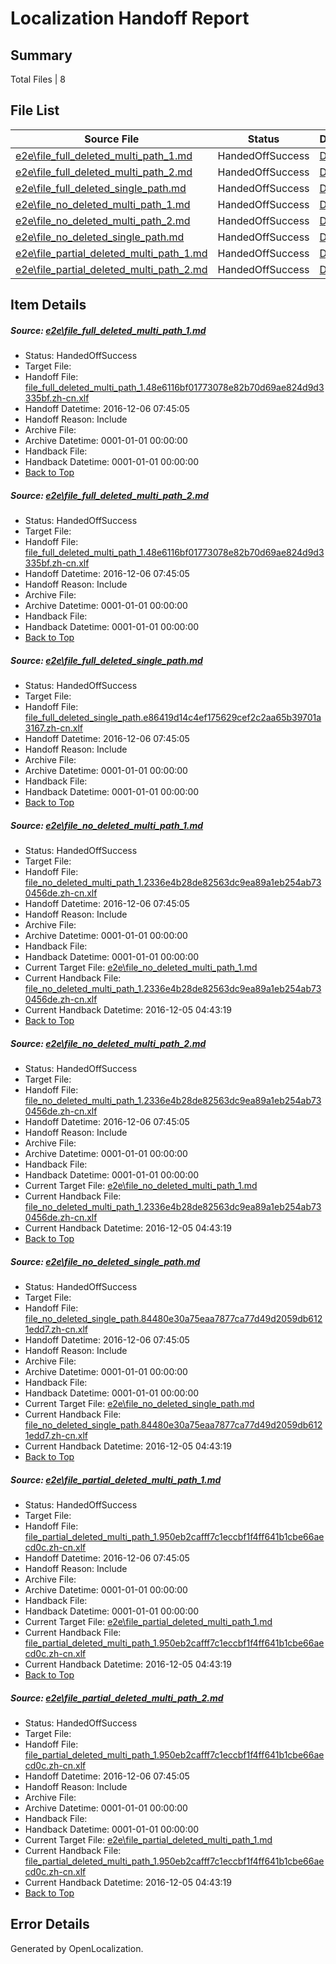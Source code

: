 # <a name='report-top'></a> Localization Handoff Report

## Summary
 Total Files | 8

## File List
 Source File | Status | Details 
 ----------- | ------ | ------- 
 [e2e\file_full_deleted_multi_path_1.md](https://github.com/OpenLocalizationTestOrg/ol-test0/blob/50fecec0d37fbe44cbbbd72c1d36a33158ac198c/e2e/file_full_deleted_multi_path_1.md) | HandedOffSuccess | [Details](#e96debfdb4f4d938e0b1a38d54bf3c546d3addf11)
 [e2e\file_full_deleted_multi_path_2.md](https://github.com/OpenLocalizationTestOrg/ol-test0/blob/50fecec0d37fbe44cbbbd72c1d36a33158ac198c/e2e/file_full_deleted_multi_path_2.md) | HandedOffSuccess | [Details](#e96debfdb4f4d938e0b1a38d54bf3c546d3addf12)
 [e2e\file_full_deleted_single_path.md](https://github.com/OpenLocalizationTestOrg/ol-test0/blob/50fecec0d37fbe44cbbbd72c1d36a33158ac198c/e2e/file_full_deleted_single_path.md) | HandedOffSuccess | [Details](#e73855b8b5e625f43b24ac8c4a64c884fbe045203)
 [e2e\file_no_deleted_multi_path_1.md](https://github.com/OpenLocalizationTestOrg/ol-test0/blob/50fecec0d37fbe44cbbbd72c1d36a33158ac198c/e2e/file_no_deleted_multi_path_1.md) | HandedOffSuccess | [Details](#1046039b2f26e03c0401f6017c0446364b8923d94)
 [e2e\file_no_deleted_multi_path_2.md](https://github.com/OpenLocalizationTestOrg/ol-test0/blob/50fecec0d37fbe44cbbbd72c1d36a33158ac198c/e2e/file_no_deleted_multi_path_2.md) | HandedOffSuccess | [Details](#1046039b2f26e03c0401f6017c0446364b8923d95)
 [e2e\file_no_deleted_single_path.md](https://github.com/OpenLocalizationTestOrg/ol-test0/blob/50fecec0d37fbe44cbbbd72c1d36a33158ac198c/e2e/file_no_deleted_single_path.md) | HandedOffSuccess | [Details](#e7c0ec74a68e2a479fbbda944f0a335ba57e05976)
 [e2e\file_partial_deleted_multi_path_1.md](https://github.com/OpenLocalizationTestOrg/ol-test0/blob/50fecec0d37fbe44cbbbd72c1d36a33158ac198c/e2e/file_partial_deleted_multi_path_1.md) | HandedOffSuccess | [Details](#78fcb07ebece8e94b8e5d9f09ffa693c416f3d927)
 [e2e\file_partial_deleted_multi_path_2.md](https://github.com/OpenLocalizationTestOrg/ol-test0/blob/50fecec0d37fbe44cbbbd72c1d36a33158ac198c/e2e/file_partial_deleted_multi_path_2.md) | HandedOffSuccess | [Details](#78fcb07ebece8e94b8e5d9f09ffa693c416f3d928)

## Item Details
##### <a name='e96debfdb4f4d938e0b1a38d54bf3c546d3addf11'></a> Source: [e2e\file_full_deleted_multi_path_1.md](https://github.com/OpenLocalizationTestOrg/ol-test0/blob/50fecec0d37fbe44cbbbd72c1d36a33158ac198c/e2e/file_full_deleted_multi_path_1.md)
* Status: HandedOffSuccess
* Target File: 
* Handoff File: [file_full_deleted_multi_path_1.48e6116bf01773078e82b70d69ae824d9d3335bf.zh-cn.xlf](https://github.com/OpenLocalizationTestOrg/ol-test0-handoff/blob/71eab6f18e717eaa08f43621621f86be9363a4fd/ol-handoff/OpenLocalizationTestOrg/ol-test0-zhcn/shujia/mt/file_full_deleted_multi_path_1.48e6116bf01773078e82b70d69ae824d9d3335bf.zh-cn.xlf)
* Handoff Datetime: 2016-12-06 07:45:05
* Handoff Reason: Include
* Archive File: 
* Archive Datetime: 0001-01-01 00:00:00
* Handback File: 
* Handback Datetime: 0001-01-01 00:00:00
* [Back to Top](#report-top)

##### <a name='e96debfdb4f4d938e0b1a38d54bf3c546d3addf12'></a> Source: [e2e\file_full_deleted_multi_path_2.md](https://github.com/OpenLocalizationTestOrg/ol-test0/blob/50fecec0d37fbe44cbbbd72c1d36a33158ac198c/e2e/file_full_deleted_multi_path_2.md)
* Status: HandedOffSuccess
* Target File: 
* Handoff File: [file_full_deleted_multi_path_1.48e6116bf01773078e82b70d69ae824d9d3335bf.zh-cn.xlf](https://github.com/OpenLocalizationTestOrg/ol-test0-handoff/blob/71eab6f18e717eaa08f43621621f86be9363a4fd/ol-handoff/OpenLocalizationTestOrg/ol-test0-zhcn/shujia/mt/file_full_deleted_multi_path_1.48e6116bf01773078e82b70d69ae824d9d3335bf.zh-cn.xlf)
* Handoff Datetime: 2016-12-06 07:45:05
* Handoff Reason: Include
* Archive File: 
* Archive Datetime: 0001-01-01 00:00:00
* Handback File: 
* Handback Datetime: 0001-01-01 00:00:00
* [Back to Top](#report-top)

##### <a name='e73855b8b5e625f43b24ac8c4a64c884fbe045203'></a> Source: [e2e\file_full_deleted_single_path.md](https://github.com/OpenLocalizationTestOrg/ol-test0/blob/50fecec0d37fbe44cbbbd72c1d36a33158ac198c/e2e/file_full_deleted_single_path.md)
* Status: HandedOffSuccess
* Target File: 
* Handoff File: [file_full_deleted_single_path.e86419d14c4ef175629cef2c2aa65b39701a3167.zh-cn.xlf](https://github.com/OpenLocalizationTestOrg/ol-test0-handoff/blob/71eab6f18e717eaa08f43621621f86be9363a4fd/ol-handoff/OpenLocalizationTestOrg/ol-test0-zhcn/shujia/mt/file_full_deleted_single_path.e86419d14c4ef175629cef2c2aa65b39701a3167.zh-cn.xlf)
* Handoff Datetime: 2016-12-06 07:45:05
* Handoff Reason: Include
* Archive File: 
* Archive Datetime: 0001-01-01 00:00:00
* Handback File: 
* Handback Datetime: 0001-01-01 00:00:00
* [Back to Top](#report-top)

##### <a name='1046039b2f26e03c0401f6017c0446364b8923d94'></a> Source: [e2e\file_no_deleted_multi_path_1.md](https://github.com/OpenLocalizationTestOrg/ol-test0/blob/50fecec0d37fbe44cbbbd72c1d36a33158ac198c/e2e/file_no_deleted_multi_path_1.md)
* Status: HandedOffSuccess
* Target File: 
* Handoff File: [file_no_deleted_multi_path_1.2336e4b28de82563dc9ea89a1eb254ab730456de.zh-cn.xlf](https://github.com/OpenLocalizationTestOrg/ol-test0-handoff/blob/71eab6f18e717eaa08f43621621f86be9363a4fd/ol-handoff/OpenLocalizationTestOrg/ol-test0-zhcn/shujia/mt/file_no_deleted_multi_path_1.2336e4b28de82563dc9ea89a1eb254ab730456de.zh-cn.xlf)
* Handoff Datetime: 2016-12-06 07:45:05
* Handoff Reason: Include
* Archive File: 
* Archive Datetime: 0001-01-01 00:00:00
* Handback File: 
* Handback Datetime: 0001-01-01 00:00:00
* Current Target File: [e2e\file_no_deleted_multi_path_1.md](https://github.com/OpenLocalizationTestOrg/ol-test0-zhcn/blob/21f66d302651b8006c27ea445db6790df65dba63/e2e/file_no_deleted_multi_path_1.md)
* Current Handback File: [file_no_deleted_multi_path_1.2336e4b28de82563dc9ea89a1eb254ab730456de.zh-cn.xlf](https://github.com/OpenLocalizationTestOrg/ol-test0-handback/blob/2b517d59259c67d5196a247f736424e9a705e036/ol-handback/OpenLocalizationTestOrg/ol-test0-zhcn/shujia/mt/file_no_deleted_multi_path_1.2336e4b28de82563dc9ea89a1eb254ab730456de.zh-cn.xlf)
* Current Handback Datetime: 2016-12-05 04:43:19
* [Back to Top](#report-top)

##### <a name='1046039b2f26e03c0401f6017c0446364b8923d95'></a> Source: [e2e\file_no_deleted_multi_path_2.md](https://github.com/OpenLocalizationTestOrg/ol-test0/blob/50fecec0d37fbe44cbbbd72c1d36a33158ac198c/e2e/file_no_deleted_multi_path_2.md)
* Status: HandedOffSuccess
* Target File: 
* Handoff File: [file_no_deleted_multi_path_1.2336e4b28de82563dc9ea89a1eb254ab730456de.zh-cn.xlf](https://github.com/OpenLocalizationTestOrg/ol-test0-handoff/blob/71eab6f18e717eaa08f43621621f86be9363a4fd/ol-handoff/OpenLocalizationTestOrg/ol-test0-zhcn/shujia/mt/file_no_deleted_multi_path_1.2336e4b28de82563dc9ea89a1eb254ab730456de.zh-cn.xlf)
* Handoff Datetime: 2016-12-06 07:45:05
* Handoff Reason: Include
* Archive File: 
* Archive Datetime: 0001-01-01 00:00:00
* Handback File: 
* Handback Datetime: 0001-01-01 00:00:00
* Current Target File: [e2e\file_no_deleted_multi_path_1.md](https://github.com/OpenLocalizationTestOrg/ol-test0-zhcn/blob/21f66d302651b8006c27ea445db6790df65dba63/e2e/file_no_deleted_multi_path_1.md)
* Current Handback File: [file_no_deleted_multi_path_1.2336e4b28de82563dc9ea89a1eb254ab730456de.zh-cn.xlf](https://github.com/OpenLocalizationTestOrg/ol-test0-handback/blob/2b517d59259c67d5196a247f736424e9a705e036/ol-handback/OpenLocalizationTestOrg/ol-test0-zhcn/shujia/mt/file_no_deleted_multi_path_1.2336e4b28de82563dc9ea89a1eb254ab730456de.zh-cn.xlf)
* Current Handback Datetime: 2016-12-05 04:43:19
* [Back to Top](#report-top)

##### <a name='e7c0ec74a68e2a479fbbda944f0a335ba57e05976'></a> Source: [e2e\file_no_deleted_single_path.md](https://github.com/OpenLocalizationTestOrg/ol-test0/blob/50fecec0d37fbe44cbbbd72c1d36a33158ac198c/e2e/file_no_deleted_single_path.md)
* Status: HandedOffSuccess
* Target File: 
* Handoff File: [file_no_deleted_single_path.84480e30a75eaa7877ca77d49d2059db6121edd7.zh-cn.xlf](https://github.com/OpenLocalizationTestOrg/ol-test0-handoff/blob/71eab6f18e717eaa08f43621621f86be9363a4fd/ol-handoff/OpenLocalizationTestOrg/ol-test0-zhcn/shujia/mt/file_no_deleted_single_path.84480e30a75eaa7877ca77d49d2059db6121edd7.zh-cn.xlf)
* Handoff Datetime: 2016-12-06 07:45:05
* Handoff Reason: Include
* Archive File: 
* Archive Datetime: 0001-01-01 00:00:00
* Handback File: 
* Handback Datetime: 0001-01-01 00:00:00
* Current Target File: [e2e\file_no_deleted_single_path.md](https://github.com/OpenLocalizationTestOrg/ol-test0-zhcn/blob/21f66d302651b8006c27ea445db6790df65dba63/e2e/file_no_deleted_single_path.md)
* Current Handback File: [file_no_deleted_single_path.84480e30a75eaa7877ca77d49d2059db6121edd7.zh-cn.xlf](https://github.com/OpenLocalizationTestOrg/ol-test0-handback/blob/2b517d59259c67d5196a247f736424e9a705e036/ol-handback/OpenLocalizationTestOrg/ol-test0-zhcn/shujia/mt/file_no_deleted_single_path.84480e30a75eaa7877ca77d49d2059db6121edd7.zh-cn.xlf)
* Current Handback Datetime: 2016-12-05 04:43:19
* [Back to Top](#report-top)

##### <a name='78fcb07ebece8e94b8e5d9f09ffa693c416f3d927'></a> Source: [e2e\file_partial_deleted_multi_path_1.md](https://github.com/OpenLocalizationTestOrg/ol-test0/blob/50fecec0d37fbe44cbbbd72c1d36a33158ac198c/e2e/file_partial_deleted_multi_path_1.md)
* Status: HandedOffSuccess
* Target File: 
* Handoff File: [file_partial_deleted_multi_path_1.950eb2cafff7c1eccbf1f4ff641b1cbe66aecd0c.zh-cn.xlf](https://github.com/OpenLocalizationTestOrg/ol-test0-handoff/blob/71eab6f18e717eaa08f43621621f86be9363a4fd/ol-handoff/OpenLocalizationTestOrg/ol-test0-zhcn/shujia/mt/file_partial_deleted_multi_path_1.950eb2cafff7c1eccbf1f4ff641b1cbe66aecd0c.zh-cn.xlf)
* Handoff Datetime: 2016-12-06 07:45:05
* Handoff Reason: Include
* Archive File: 
* Archive Datetime: 0001-01-01 00:00:00
* Handback File: 
* Handback Datetime: 0001-01-01 00:00:00
* Current Target File: [e2e\file_partial_deleted_multi_path_1.md](https://github.com/OpenLocalizationTestOrg/ol-test0-zhcn/blob/21f66d302651b8006c27ea445db6790df65dba63/e2e/file_partial_deleted_multi_path_1.md)
* Current Handback File: [file_partial_deleted_multi_path_1.950eb2cafff7c1eccbf1f4ff641b1cbe66aecd0c.zh-cn.xlf](https://github.com/OpenLocalizationTestOrg/ol-test0-handback/blob/2b517d59259c67d5196a247f736424e9a705e036/ol-handback/OpenLocalizationTestOrg/ol-test0-zhcn/shujia/mt/file_partial_deleted_multi_path_1.950eb2cafff7c1eccbf1f4ff641b1cbe66aecd0c.zh-cn.xlf)
* Current Handback Datetime: 2016-12-05 04:43:19
* [Back to Top](#report-top)

##### <a name='78fcb07ebece8e94b8e5d9f09ffa693c416f3d928'></a> Source: [e2e\file_partial_deleted_multi_path_2.md](https://github.com/OpenLocalizationTestOrg/ol-test0/blob/50fecec0d37fbe44cbbbd72c1d36a33158ac198c/e2e/file_partial_deleted_multi_path_2.md)
* Status: HandedOffSuccess
* Target File: 
* Handoff File: [file_partial_deleted_multi_path_1.950eb2cafff7c1eccbf1f4ff641b1cbe66aecd0c.zh-cn.xlf](https://github.com/OpenLocalizationTestOrg/ol-test0-handoff/blob/71eab6f18e717eaa08f43621621f86be9363a4fd/ol-handoff/OpenLocalizationTestOrg/ol-test0-zhcn/shujia/mt/file_partial_deleted_multi_path_1.950eb2cafff7c1eccbf1f4ff641b1cbe66aecd0c.zh-cn.xlf)
* Handoff Datetime: 2016-12-06 07:45:05
* Handoff Reason: Include
* Archive File: 
* Archive Datetime: 0001-01-01 00:00:00
* Handback File: 
* Handback Datetime: 0001-01-01 00:00:00
* Current Target File: [e2e\file_partial_deleted_multi_path_1.md](https://github.com/OpenLocalizationTestOrg/ol-test0-zhcn/blob/21f66d302651b8006c27ea445db6790df65dba63/e2e/file_partial_deleted_multi_path_1.md)
* Current Handback File: [file_partial_deleted_multi_path_1.950eb2cafff7c1eccbf1f4ff641b1cbe66aecd0c.zh-cn.xlf](https://github.com/OpenLocalizationTestOrg/ol-test0-handback/blob/2b517d59259c67d5196a247f736424e9a705e036/ol-handback/OpenLocalizationTestOrg/ol-test0-zhcn/shujia/mt/file_partial_deleted_multi_path_1.950eb2cafff7c1eccbf1f4ff641b1cbe66aecd0c.zh-cn.xlf)
* Current Handback Datetime: 2016-12-05 04:43:19
* [Back to Top](#report-top)


## Error Details

Generated by OpenLocalization.
